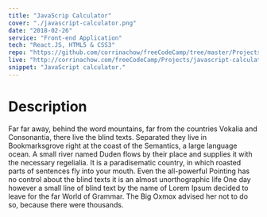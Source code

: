 ```yaml
---
title: "JavaScrip Calculator"
cover: "./javascript-calculator.png"
date: "2018-02-26"
service: "Front-end Application"
tech: "React.JS, HTML5 & CSS3"
repo: "https://github.com/corrinachow/freeCodeCamp/tree/master/Projects/javascript-calculator"
live: "http://corrinachow.com/freeCodeCamp/Projects/javascript-calculator/build/"
snippet: "JavaScript calculator."
---
```


# Description

Far far away, behind the word mountains, far from the countries Vokalia and Consonantia, there live the blind texts. Separated they live in Bookmarksgrove right at the coast of the Semantics, a large language ocean. A small river named Duden flows by their place and supplies it with the necessary regelialia. It is a paradisematic country, in which roasted parts of sentences fly into your mouth. Even the all-powerful Pointing has no control about the blind texts it is an almost unorthographic life One day however a small line of blind text by the name of Lorem Ipsum decided to leave for the far World of Grammar. The Big Oxmox advised her not to do so, because there were thousands.